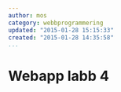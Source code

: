 ```yaml
---
author: mos
category: webbprogrammering
updated: "2015-01-28 15:15:33"
created: "2015-01-28 14:35:58"
...
```

Webapp labb 4
==================================

